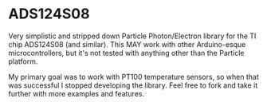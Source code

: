 # ADS124S08
Very simplistic and stripped down Particle Photon/Electron library for the TI chip ADS124S08 (and similar). This MAY work with other Arduino-esque microcontrollers, but it's not tested with anything other than the Particle platform.

My primary goal was to work with PT100 temperature sensors, so when that was successful I stopped developing the library. Feel free to fork and take it further with more examples and features.